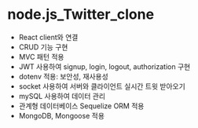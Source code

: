 # node.js_Twitter_clone

- React client와 연결
- CRUD 기능 구현
- MVC 패턴 적용
- JWT 사용하여 signup, login, logout, authorization 구현
- dotenv 적용: 보안성, 재사용성
- socket 사용하여 서버와 클라이언트 실시간 트윗 받아오기
- mySQL 사용하여 데이터 관리
- 관계형 데이터베이스 Sequelize ORM 적용
- MongoDB, Mongoose 적용
